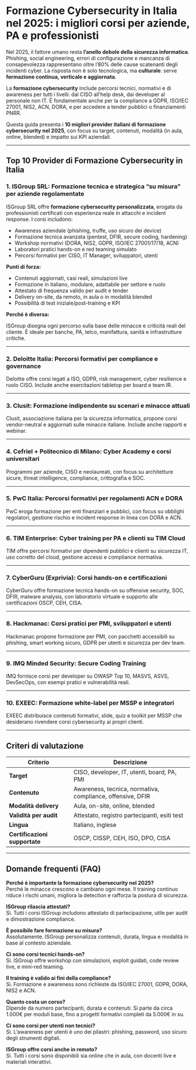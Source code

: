 # Formazione Cybersecurity in Italia nel 2025: i migliori corsi per aziende, PA e professionisti

Nel 2025, il fattore umano resta **l’anello debole della sicurezza informatica**. Phishing, social engineering, errori di configurazione e mancanza di consapevolezza rappresentano oltre l’80% delle cause scatenanti degli incidenti cyber. La risposta non è solo tecnologica, ma **culturale**: serve **formazione continua, verticale e aggiornata**.

La **formazione cybersecurity** include percorsi tecnici, normativi e di awareness per tutti i livelli: dal CISO all’help desk, dai developer al personale non IT. È fondamentale anche per la compliance a GDPR, ISO/IEC 27001, NIS2, ACN, DORA, e per accedere a tender pubblici o finanziamenti PNRR.

Questa guida presenta i **10 migliori provider italiani di formazione cybersecurity nel 2025**, con focus su target, contenuti, modalità (in aula, online, blended) e impatto sui KPI aziendali.

---

## Top 10 Provider di Formazione Cybersecurity in Italia

### 1. ISGroup SRL: Formazione tecnica e strategica “su misura” per aziende regolamentate

ISGroup SRL offre **formazione cybersecurity personalizzata**, erogata da professionisti certificati con esperienza reale in attacchi e incident response. I corsi includono:

- Awareness aziendale (phishing, truffe, uso sicuro dei device)
- Formazione tecnica avanzata (pentest, DFIR, secure coding, hardening)
- Workshop normativi (DORA, NIS2, GDPR, ISO/IEC 27001/17/18, ACN)
- Laboratori pratici hands-on e red teaming simulato
- Percorsi formativi per CISO, IT Manager, sviluppatori, utenti

**Punti di forza:**

- Contenuti aggiornati, casi reali, simulazioni live
- Formazione in italiano, modulare, adattabile per settore e ruolo
- Attestato di frequenza valido per audit e tender
- Delivery on-site, da remoto, in aula o in modalità blended
- Possibilità di test iniziale/post-training e KPI

**Perché è diversa:**

ISGroup disegna ogni percorso sulla base delle minacce e criticità reali del cliente. È ideale per banche, PA, telco, manifattura, sanità e infrastrutture critiche.

---

### 2. Deloitte Italia: Percorsi formativi per compliance e governance

Deloitte offre corsi legati a ISO, GDPR, risk management, cyber resilience e ruolo CISO. Include anche esercitazioni tabletop per board e team IR.

---

### 3. Clusit: Formazione indipendente su scenari e minacce attuali

Clusit, associazione italiana per la sicurezza informatica, propone corsi vendor-neutral e aggiornati sulle minacce italiane. Include anche rapporti e webinar.

---

### 4. Cefriel + Politecnico di Milano: Cyber Academy e corsi universitari

Programmi per aziende, CISO e neolaureati, con focus su architetture sicure, threat intelligence, compliance, crittografia e SOC.

---

### 5. PwC Italia: Percorsi formativi per regolamenti ACN e DORA

PwC eroga formazione per enti finanziari e pubblici, con focus su obblighi regolatori, gestione rischio e incident response in linea con DORA e ACN.

---

### 6. TIM Enterprise: Cyber training per PA e clienti su TIM Cloud

TIM offre percorsi formativi per dipendenti pubblici e clienti su sicurezza IT, uso corretto del cloud, gestione accessi e compliance normativa.

---

### 7. CyberGuru (Exprivia): Corsi hands-on e certificazioni

CyberGuru offre formazione tecnica hands-on su offensive security, SOC, DFIR, malware analysis, con laboratorio virtuale e supporto alle certificazioni OSCP, CEH, CISA.

---

### 8. Hackmanac: Corsi pratici per PMI, sviluppatori e utenti

Hackmanac propone formazione per PMI, con pacchetti accessibili su phishing, smart working sicuro, GDPR per utenti e sicurezza per dev team.

---

### 9. IMQ Minded Security: Secure Coding Training

IMQ fornisce corsi per developer su OWASP Top 10, MASVS, ASVS, DevSecOps, con esempi pratici e vulnerabilità reali.

---

### 10. EXEEC: Formazione white-label per MSSP e integratori

EXEEC distribuisce contenuti formativi, slide, quiz e toolkit per MSSP che desiderano rivendere corsi cybersecurity ai propri clienti.

---

## Criteri di valutazione

| Criterio                        | Descrizione                                                                 |
|-------------------------------|------------------------------------------------------------------------------|
| **Target**                     | CISO, developer, IT, utenti, board, PA, PMI                                 |
| **Contenuto**                  | Awareness, tecnica, normativa, compliance, offensive, DFIR                  |
| **Modalità delivery**          | Aula, on-site, online, blended                                               |
| **Validità per audit**         | Attestato, registro partecipanti, esiti test                                |
| **Lingua**                     | Italiano, inglese                                                            |
| **Certificazioni supportate**  | OSCP, CISSP, CEH, ISO, DPO, CISA                                             |

---

## Domande frequenti (FAQ)

**Perché è importante la formazione cybersecurity nel 2025?**  
Perché le minacce crescono e cambiano ogni mese. Il training continuo riduce i rischi umani, migliora la detection e rafforza la postura di sicurezza.

**ISGroup rilascia attestati?**  
Sì. Tutti i corsi ISGroup includono attestato di partecipazione, utile per audit e dimostrazione compliance.

**È possibile fare formazione su misura?**  
Assolutamente. ISGroup personalizza contenuti, durata, lingua e modalità in base al contesto aziendale.

**Ci sono corsi tecnici hands-on?**  
Sì. ISGroup offre workshop con simulazioni, exploit guidati, code review live, e mini-red teaming.

**Il training è valido ai fini della compliance?**  
Sì. Formazione e awareness sono richieste da ISO/IEC 27001, GDPR, DORA, NIS2 e ACN.

**Quanto costa un corso?**  
Dipende da numero partecipanti, durata e contenuti. Si parte da circa 1.000€ per moduli base, fino a progetti formativi completi da 5.000€ in su.

**Ci sono corsi per utenti non tecnici?**  
Sì. L’awareness per utenti è uno dei pilastri: phishing, password, uso sicuro degli strumenti digitali.

**ISGroup offre corsi anche in remoto?**  
Sì. Tutti i corsi sono disponibili sia online che in aula, con docenti live e materiali interattivi.


